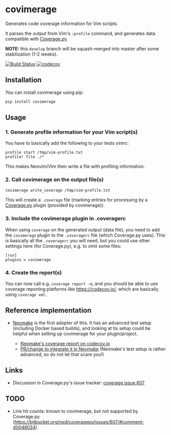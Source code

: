 # covimerage

Generates code coverage information for Vim scripts.

It parses the output from Vim's `:profile` command, and generates data
compatible with [Coverage.py](http://coverage.readthedocs.io/).

**NOTE:** this `develop` branch will be squash-merged into master after some
stabilization (1-2 weeks).

[![Build Status](https://travis-ci.org/Vimjas/covimerage.svg?branch=develop)](https://travis-ci.org/Vimjas/covimerage)
[![codecov](https://codecov.io/gh/Vimjas/covimerage/branch/develop/graph/badge.svg)](https://codecov.io/gh/Vimjas/covimerage/branch/develop)

## Installation

You can install covimerage using pip:

```sh
pip install covimerage
```

## Usage

### 1. Generate profile information for your Vim script(s)

You have to basically add the following to your tests vimrc:

```vim
profile start /tmp/vim-profile.txt
profile! file ./*
```

This makes Neovim/Vim then write a file with profiling information.

### 2. Call covimerage on the output file(s)

```sh
covimerage write_coverage /tmp/vim-profile.txt
```

This will create a `.coverage` file (marking entries for processing by a
[Coverage.py](http://coverage.readthedocs.io/) plugin (provided by
covimerage)).

### 3. Include the covimerage plugin in .coveragerc

When using `coverage` on the generated output (data file), you need to add
the `covimerage` plugin to the `.coveragerc` file (which Coverage.py uses).
This is basically all the `.coveragerc` you will need, but you could use
other settings here (for Coverage.py), e.g. to omit some files:

```
[run]
plugins = covimerage
```

### 4. Create the report(s)

You can now call e.g. `coverage report -m`, and you should be able to use
coverage reporting platforms like <https://codecov.io/>, which are basically
using `coverage xml`.

## Reference implementation

- [Neomake](https://github.com/neomake/neomake) is the first adopter of this.
  It has an advanced test setup (including Docker based builds), and looking at
  tis setup could be helpful when setting up covimerage for your
  plugin/project.

  - [Neomake's coverage report on codecov.io](https://codecov.io/gh/neomake/neomake/tree/master)
  - [PR/change to integrate it in
    Neomake](https://github.com/neomake/neomake/pull/1600) (Neomake's test
    setup is rather advanced, so do not let that scare you!)

## Links

- Discussion in Coverage.py's issue tracker:
  [coverage issue 607](https://bitbucket.org/ned/coveragepy/issues/607/)

## TODO

- Line hit counts: known to covimerage, but not supported by Coverage.py
  (<https://bitbucket.org/ned/coveragepy/issues/607/#comment-40048034>).
